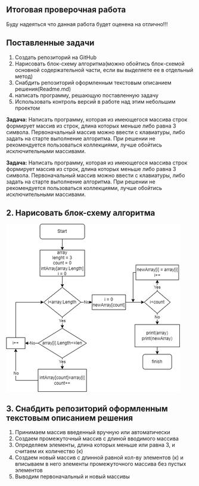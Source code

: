 ## Итоговая проверочная работа

Буду надеяться что данная работа будет оценена на отлично!!!

## Поставленные задачи 

1. Создать репозиторий на GitHub
2. Нарисовать блок-схему алгоритма(можно обойтись блок-схемой основной содержательной части, если вы выделяете ее в отдельный метод)
3. Снабдить репозиторий оформленным текстовым описанием решения(Readme.md)
4. написать программу, решающую поставленную задачу 
5. Использовать контроль версий в работе над этим небольшим проектом

**Задача:** Написать программу, которая из имеющегося массива строк формирует массив из строк, длина которых меньше либо равна 3 символа. Первоначальный массив можно ввести с клавиатуры, либо задать на старте выполнение алгоритма. При решении не рекомендуется пользоваться коллекциями, лучше обойтись исключительными массивами. 

**Задача:** Написать программу, которая из имеющегося массива строк формирует массив из строк, длина которых меньше либо равна 3 символа. Первоначальный массив можно ввести с клавиатуры, либо задать на старте выполнение алгоритма. При решении не рекомендуется пользоваться коллекциями, лучше обойтись исключительными массивами. 

## 2. Нарисовать блок-схему алгоритма

![блок-схема](CW_1Block.png)

## 3. Снабдить репозиторий оформленным текстовым описанием решения

1. Принимаем массив введенный вручную или автоматически
2. Создаем промежуточный массив с длиной вводимого массива
3. Определяем элементы, длина которых меньше или равна 3, и считаем их количество (к)
4. Создаем новый массив с длинной равной кол-ву элементов (к) и вписываем в него элементы промежуточного массива без пустых элементов 
5. Выводим первоначальный и новый массивы 